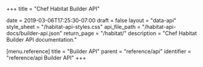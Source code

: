 +++
title = "Chef Habitat Builder API"

date = 2019-03-06T17:25:30-07:00
draft = false
layout = "data-api"
style_sheet = "/habitat-api-styles.css"
api_file_path = "/habitat-api-docs/builder-api.json"
return_page = "/habitat/"
description = "Chef Habitat Builder API documentation."

[menu.reference]
    title = "Builder API"
    parent = "reference/api"
    identifier = "reference/api Builder API"
+++
